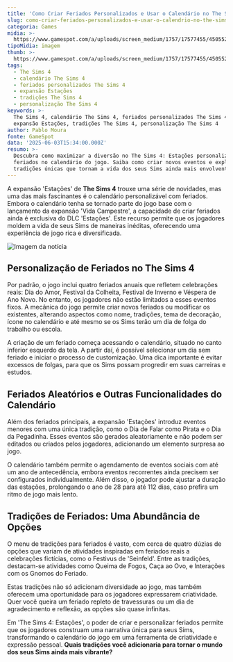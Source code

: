 ```yaml
---
title: 'Como Criar Feriados Personalizados e Usar o Calendário no The Sims 4: Estações'
slug: como-criar-feriados-personalizados-e-usar-o-calendrio-no-the-sims-4-estaes
categoria: Games
midia: >-
  https://www.gamespot.com/a/uploads/screen_medium/1757/17577455/4505523-sims4holidays.jpg
tipoMidia: imagem
thumb: >-
  https://www.gamespot.com/a/uploads/screen_medium/1757/17577455/4505523-sims4holidays.jpg
tags:
  - The Sims 4
  - calendário The Sims 4
  - feriados personalizados The Sims 4
  - expansão Estações
  - tradições The Sims 4
  - personalização The Sims 4
keywords: >-
  The Sims 4, calendário The Sims 4, feriados personalizados The Sims 4,
  expansão Estações, tradições The Sims 4, personalização The Sims 4
author: Pablo Moura
fonte: GameSpot
data: '2025-06-03T15:34:00.000Z'
resumo: >-
  Descubra como maximizar a diversão no The Sims 4: Estações personalizando
  feriados no calendário do jogo. Saiba como criar novos eventos e explorar
  tradições únicas que tornam a vida dos seus Sims ainda mais envolvente.
---
```

A expansão 'Estações' de **The Sims 4** trouxe uma série de novidades, mas uma das mais fascinantes é o calendário personalizável com feriados. Embora o calendário tenha se tornado parte do jogo base com o lançamento da expansão 'Vida Campestre', a capacidade de criar feriados ainda é exclusiva do DLC 'Estações'. Este recurso permite que os jogadores moldem a vida de seus Sims de maneiras inéditas, oferecendo uma experiência de jogo rica e diversificada.

![Imagem da notícia](https://www.gamespot.com/a/uploads/original/1757/17577455/4505523-sims4holidays.jpg)

## Personalização de Feriados no The Sims 4

Por padrão, o jogo inclui quatro feriados anuais que refletem celebrações reais: Dia do Amor, Festival da Colheita, Festival de Inverno e Véspera de Ano Novo. No entanto, os jogadores não estão limitados a esses eventos fixos. A mecânica do jogo permite criar novos feriados ou modificar os existentes, alterando aspectos como nome, tradições, tema de decoração, ícone no calendário e até mesmo se os Sims terão um dia de folga do trabalho ou escola.

A criação de um feriado começa acessando o calendário, situado no canto inferior esquerdo da tela. A partir daí, é possível selecionar um dia sem feriado e iniciar o processo de customização. Uma dica importante é evitar excessos de folgas, para que os Sims possam progredir em suas carreiras e estudos.

## Feriados Aleatórios e Outras Funcionalidades do Calendário

Além dos feriados principais, a expansão 'Estações' introduz eventos menores com uma única tradição, como o Dia de Falar como Pirata e o Dia da Pegadinha. Esses eventos são gerados aleatoriamente e não podem ser editados ou criados pelos jogadores, adicionando um elemento surpresa ao jogo.

O calendário também permite o agendamento de eventos sociais com até um ano de antecedência, embora eventos recorrentes ainda precisem ser configurados individualmente. Além disso, o jogador pode ajustar a duração das estações, prolongando o ano de 28 para até 112 dias, caso prefira um ritmo de jogo mais lento.

## Tradições de Feriados: Uma Abundância de Opções

O menu de tradições para feriados é vasto, com cerca de quatro dúzias de opções que variam de atividades inspiradas em feriados reais a celebrações fictícias, como o Festivus de 'Seinfeld'. Entre as tradições, destacam-se atividades como Queima de Fogos, Caça ao Ovo, e Interações com os Gnomos do Feriado.

Estas tradições não só adicionam diversidade ao jogo, mas também oferecem uma oportunidade para os jogadores expressarem criatividade. Quer você queira um feriado repleto de travessuras ou um dia de agradecimento e reflexão, as opções são quase infinitas.

Em 'The Sims 4: Estações', o poder de criar e personalizar feriados permite que os jogadores construam uma narrativa única para seus Sims, transformando o calendário do jogo em uma ferramenta de criatividade e expressão pessoal. **Quais tradições você adicionaria para tornar o mundo dos seus Sims ainda mais vibrante?**
